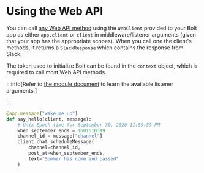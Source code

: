 # Using the Web API

You can call [any Web API method](/reference/methods) using the `WebClient` provided to your Bolt app as either `app.client` or `client` in middleware/listener arguments (given that your app has the appropriate scopes). When you call one the client's methods, it returns a `SlackResponse` which contains the response from Slack.

The token used to initialize Bolt can be found in the `context` object, which is required to call most Web API methods.

:::info[Refer to [the module document](https://docs.slack.dev/tools/bolt-python/reference/kwargs_injection/args.html) to learn the available listener arguments.]

:::

```python
@app.message("wake me up")
def say_hello(client, message):
    # Unix Epoch time for September 30, 2020 11:59:59 PM
    when_september_ends = 1601510399
    channel_id = message["channel"]
    client.chat_scheduleMessage(
        channel=channel_id,
        post_at=when_september_ends,
        text="Summer has come and passed"
    )
```
